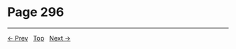 # Page 296


---
[← Prev](/pages/page-295.md) &nbsp; [Top](/index.md) &nbsp; [Next →](/pages/page-297.md)
